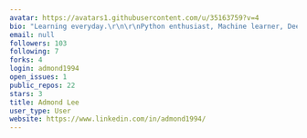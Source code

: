 ```yaml
---
avatar: https://avatars1.githubusercontent.com/u/35163759?v=4
bio: "Learning everyday.\r\n\r\nPython enthusiast, Machine learner, Deep learner"
email: null
followers: 103
following: 7
forks: 4
login: admond1994
open_issues: 1
public_repos: 22
stars: 3
title: Admond Lee
user_type: User
website: https://www.linkedin.com/in/admond1994/
---
```

